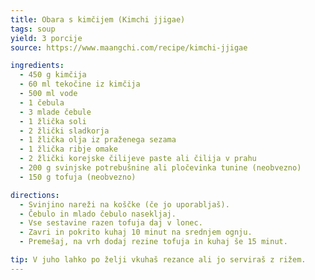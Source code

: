 ```yaml
---
title: Obara s kimčijem (Kimchi jjigae)
tags: soup
yield: 3 porcije
source: https://www.maangchi.com/recipe/kimchi-jjigae

ingredients:
  - 450 g kimčija
  - 60 ml tekočine iz kimčija
  - 500 ml vode
  - 1 čebula
  - 3 mlade čebule
  - 1 žlička soli
  - 2 žlički sladkorja
  - 1 žlička olja iz praženega sezama
  - 1 žlička ribje omake
  - 2 žlički korejske čilijeve paste ali čilija v prahu
  - 200 g svinjske potrebušnine ali pločevinka tunine (neobvezno)
  - 150 g tofuja (neobvezno)

directions:
  - Svinjino nareži na koščke (če jo uporabljaš).
  - Čebulo in mlado čebulo nasekljaj.
  - Vse sestavine razen tofuja daj v lonec.
  - Zavri in pokrito kuhaj 10 minut na srednjem ognju.
  - Premešaj, na vrh dodaj rezine tofuja in kuhaj še 15 minut.

tip: V juho lahko po želji vkuhaš rezance ali jo serviraš z rižem.
---
```


<Recipe :data="$frontmatter" />
